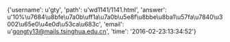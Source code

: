 {'username': u'gty', 'path': u'wd1141/1141.html', 'answer': u'10%\u7684\u8bfe\u7a0b\uff1a\u7a0b\u5e8f\u8bbe\u8ba1\u57fa\u7840\u3002\u65e0\u4e0d\u53ca\u683c', 'email': u'gongty13@mails.tsinghua.edu.cn', 'time': '2016-02-23:13:34:52'}